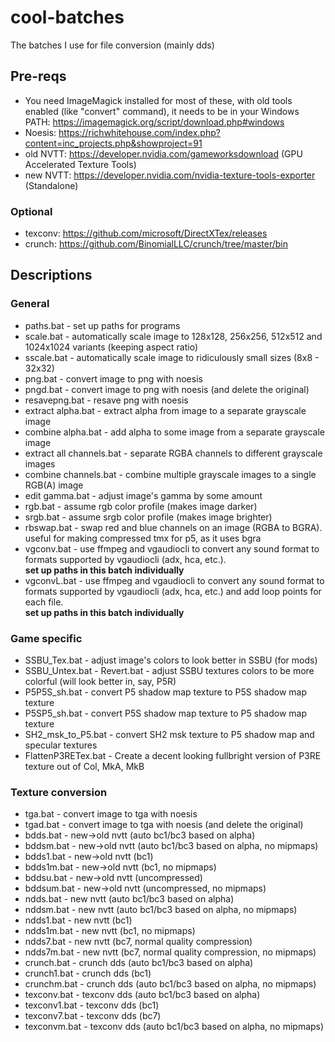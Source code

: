 # cool-batches
The batches I use for file conversion (mainly dds)

## Pre-reqs
* You need ImageMagick installed for most of these, with old tools enabled (like "convert" command), it needs to be in your Windows PATH: https://imagemagick.org/script/download.php#windows
* Noesis: https://richwhitehouse.com/index.php?content=inc_projects.php&showproject=91
* old NVTT: https://developer.nvidia.com/gameworksdownload (GPU Accelerated Texture Tools)
* new NVTT: https://developer.nvidia.com/nvidia-texture-tools-exporter (Standalone)
### Optional
* texconv: https://github.com/microsoft/DirectXTex/releases
* crunch: https://github.com/BinomialLLC/crunch/tree/master/bin

## Descriptions
### General
* paths.bat - set up paths for programs
* scale.bat - automatically scale image to 128x128, 256x256, 512x512 and 1024x1024 variants (keeping aspect ratio)
* sscale.bat - automatically scale image to ridiculously small sizes (8x8 - 32x32)
* png.bat - convert image to png with noesis
* pngd.bat - convert image to png with noesis (and delete the original)
* resavepng.bat - resave png with noesis
* extract alpha.bat - extract alpha from image to a separate grayscale image
* combine alpha.bat - add alpha to some image from a separate grayscale image
* extract all channels.bat - separate RGBA channels to different grayscale images
* combine channels.bat - combine multiple grayscale images to a single RGB(A) image
* edit gamma.bat - adjust image's gamma by some amount
* rgb.bat - assume rgb color profile (makes image darker)
* srgb.bat - assume srgb color profile (makes image brighter)
* rbswap.bat - swap red and blue channels on an image (RGBA to BGRA). useful for making compressed tmx for p5, as it uses bgra
* vgconv.bat - use ffmpeg and vgaudiocli to convert any sound format to formats supported by vgaudiocli (adx, hca, etc.).<br><b>set up paths in this batch individually</b>
* vgconvL.bat - use ffmpeg and vgaudiocli to convert any sound format to formats supported by vgaudiocli (adx, hca, etc.) and add loop points for each file.<br><b>set up paths in this batch individually</b>
### Game specific
* SSBU_Tex.bat - adjust image's colors to look better in SSBU (for mods)
* SSBU_Untex.bat - Revert.bat - adjust SSBU textures colors to be more colorful (will look better in, say, P5R)
* P5P5S_sh.bat - convert P5 shadow map texture to P5S shadow map texture
* P5SP5_sh.bat - convert P5S shadow map texture to P5 shadow map texture
* SH2_msk_to_P5.bat - convert SH2 msk texture to P5 shadow map and specular textures
* FlattenP3RETex.bat - Create a decent looking fullbright version of P3RE texture out of Col, MkA, MkB
### Texture conversion
* tga.bat - convert image to tga with noesis
* tgad.bat - convert image to tga with noesis (and delete the original)
* bdds.bat - new->old nvtt (auto bc1/bc3 based on alpha)
* bddsm.bat - new->old nvtt (auto bc1/bc3 based on alpha, no mipmaps)
* bdds1.bat - new->old nvtt (bc1)
* bdds1m.bat - new->old nvtt (bc1, no mipmaps)
* bddsu.bat - new->old nvtt (uncompressed)
* bddsum.bat - new->old nvtt (uncompressed, no mipmaps)
* ndds.bat - new nvtt (auto bc1/bc3 based on alpha)
* nddsm.bat - new nvtt (auto bc1/bc3 based on alpha, no mipmaps)
* ndds1.bat - new nvtt (bc1)
* ndds1m.bat - new nvtt (bc1, no mipmaps)
* ndds7.bat - new nvtt (bc7, normal quality compression)
* ndds7m.bat - new nvtt (bc7, normal quality compression, no mipmaps)
* crunch.bat - crunch dds (auto bc1/bc3 based on alpha)
* crunch1.bat - crunch dds (bc1)
* crunchm.bat - crunch dds (auto bc1/bc3 based on alpha, no mipmaps)
* texconv.bat - texconv dds (auto bc1/bc3 based on alpha)
* texconv1.bat - texconv dds (bc1)
* texconv7.bat - texconv dds (bc7)
* texconvm.bat - texconv dds (auto bc1/bc3 based on alpha, no mipmaps)
